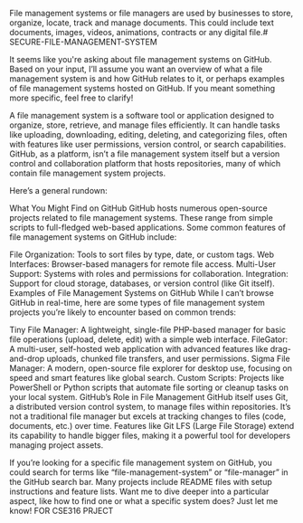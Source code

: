 
File management systems or file managers are used by businesses to store, organize, locate, track and manage documents. This could include text documents, images, videos, animations, contracts or any digital file.# SECURE-FILE-MANAGEMENT-SYSTEM

It seems like you're asking about file management systems on GitHub. Based on your input, I’ll assume you want an overview of what a file management system is and how GitHub relates to it, or perhaps examples of file management systems hosted on GitHub. If you meant something more specific, feel free to clarify!

A file management system is a software tool or application designed to organize, store, retrieve, and manage files efficiently. It can handle tasks like uploading, downloading, editing, deleting, and categorizing files, often with features like user permissions, version control, or search capabilities. GitHub, as a platform, isn’t a file management system itself but a version control and collaboration platform that hosts repositories, many of which contain file management system projects.

Here’s a general rundown:

What You Might Find on GitHub
GitHub hosts numerous open-source projects related to file management systems. These range from simple scripts to full-fledged web-based applications. Some common features of file management systems on GitHub include:

File Organization: Tools to sort files by type, date, or custom tags.
Web Interfaces: Browser-based managers for remote file access.
Multi-User Support: Systems with roles and permissions for collaboration.
Integration: Support for cloud storage, databases, or version control (like Git itself).
Examples of File Management Systems on GitHub
While I can’t browse GitHub in real-time, here are some types of file management system projects you’re likely to encounter based on common trends:

Tiny File Manager: A lightweight, single-file PHP-based manager for basic file operations (upload, delete, edit) with a simple web interface.
FileGator: A multi-user, self-hosted web application with advanced features like drag-and-drop uploads, chunked file transfers, and user permissions.
Sigma File Manager: A modern, open-source file explorer for desktop use, focusing on speed and smart features like global search.
Custom Scripts: Projects like PowerShell or Python scripts that automate file sorting or cleanup tasks on your local system.
GitHub’s Role in File Management
GitHub itself uses Git, a distributed version control system, to manage files within repositories. It’s not a traditional file manager but excels at tracking changes to files (code, documents, etc.) over time. Features like Git LFS (Large File Storage) extend its capability to handle bigger files, making it a powerful tool for developers managing project assets.

If you’re looking for a specific file management system on GitHub, you could search for terms like “file-management-system” or “file-manager” in the GitHub search bar. Many projects include README files with setup instructions and feature lists. Want me to dive deeper into a particular aspect, like how to find one or what a specific system does? Just let me know!
FOR CSE316 PRJECT
